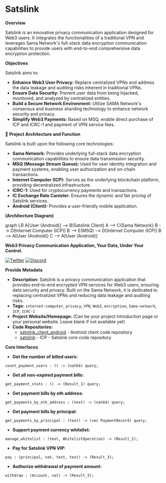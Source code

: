 
# Satslink

**Overview**

Satslink is an innovative privacy communication application designed for Web3 users. It integrates the functionalities of a traditional VPN and leverages Sama Network's full-stack data encryption communication capabilities to provide users with end-to-end comprehensive data encryption protection.

**Objectives**

Satslink aims to:

  - **Enhance Web3 User Privacy:** Replace centralized VPNs and address the data leakage and auditing risks inherent in traditional VPNs.
  - **Ensure Data Security:** Prevent user data from being hijacked, monitored, and analyzed by centralized entities.
  - **Build a Secure Network Environment:** Utilize SAMA Network's consensus and business sharding technology to enhance network security and privacy.
  - **Simplify Web3 Payments:** Based on MSQ, enable direct purchase of ICP and ICRC-1 and payment of VPN service fees.

📐 **Project Architecture and Function**

Satslink is built upon the following core technologies:

  - **Sama Network:** Provides underlying full-stack data encryption communication capabilities to ensure data transmission security.
  - **MSQ (Message Stream Queue):** Used for user identity integration and payment systems, enabling user authorization and on-chain transactions.
  - **Internet Computer (ICP):** Serves as the underlying blockchain platform, providing decentralized infrastructure.
  - **ICRC-1:** Used for cryptocurrency payments and transactions.
  - **IC Exchange Rate Canister:** Ensures the dynamic and fair pricing of Satslink services.
  - **Android (Client):** Provides a user-friendly mobile application.

**(Architecture Diagram)**

graph LR
    A[User (Android)] --> B(Satslink Client)
    A --> C{Sama Network}
    B --> D[Internet Computer (ICP)]
    B --> E(MSQ) --> D[Internet Computer (ICP)]
    B --> A[User (Android)]
    C --> A[User (Android)]

**Web3 Privacy Communication Application, Your Data, Under Your Control.**

[![Twitter](about:sanitized)](https://x.com/gknmoon)
[![Discord](about:sanitized)](https://discord.com/channels/1062661363756966020/1159441094526902324)

**Provide Metadata**

  - **Description:** Satslink is a privacy communication application that provides end-to-end encrypted VPN services for Web3 users, ensuring data security and privacy. Built on the Sama Network, it is dedicated to replacing centralized VPNs and reducing data leakage and auditing risks.
  - **Tags:** `internet-computer`, `privacy`, `VPN`, `Web3`, `encryption`, `Sama-network`, `ICP`, `ICRC-1`
  - **Project Website/Homepage:** (Can be your project introduction page or your personal website. Leave blank if not available yet)
  - **Code Repositories:**
      - [satslink\_client\_android](https://github.com/Sama-X/satslink_client_android) - Android client code repository
      - [satslink](https://github.com/Sama-X/satslink) - ICP - Satslink core code repository

**Core Interfaces**

  - **Get the number of billed users:**

<!-- end list -->

```
count_payment_users : () -> (nat64) query;
```

  - **Get all non-expired payment bills:**

<!-- end list -->

```
get_payment_stats : () -> (Result_1) query;
```

  - **Get payment bills by eth address:**

<!-- end list -->

```
get_payments_by_eth_address : (text) -> (nat64) query;
```

  - **Get payment bills by principal:**

<!-- end list -->

```
get_payments_by_principal : (text) -> (vec PaymentRecord) query;
```

  - **Support payment currency whitelist:**

<!-- end list -->

```
manage_whitelist : (text, WhitelistOperation) -> (Result_2);
```

  - **Pay for Satslink VPN VIP:**

<!-- end list -->

```
pay : (principal, nat, text, text) -> (Result_3);
```

  - **Authorize withdrawal of payment amount:**

<!-- end list -->

```
withdraw : (Account, nat) -> (Result_3);
```

```
```
